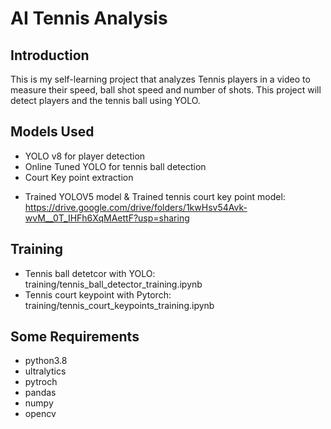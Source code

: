 # AI Tennis Analysis

## Introduction
This is my self-learning project that analyzes Tennis players in a video to measure their speed, ball shot speed and number of shots. This project will detect players and the tennis ball using YOLO.

## Models Used
+ YOLO v8 for player detection
+ Online Tuned YOLO for tennis ball detection
+ Court Key point extraction

* Trained YOLOV5 model & Trained tennis court key point model: https://drive.google.com/drive/folders/1kwHsv54Avk-wvM__0T_IHFh6XqMAettF?usp=sharing

## Training
* Tennis ball detetcor with YOLO: training/tennis_ball_detector_training.ipynb
* Tennis court keypoint with Pytorch: training/tennis_court_keypoints_training.ipynb

## Some Requirements
* python3.8
* ultralytics
* pytroch
* pandas
* numpy 
* opencv
